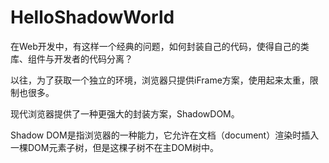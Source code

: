 HelloShadowWorld
================

在Web开发中，有这样一个经典的问题，如何封装自己的代码，使得自己的类库、组件与开发者的代码分离？

以往，为了获取一个独立的环境，浏览器只提供iFrame方案，使用起来太重，限制也很多。

现代浏览器提供了一种更强大的封装方案，ShadowDOM。

Shadow DOM是指浏览器的一种能力，它允许在文档（document）渲染时插入一棵DOM元素子树，但是这棵子树不在主DOM树中。
